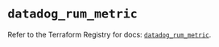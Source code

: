 # `datadog_rum_metric`

Refer to the Terraform Registry for docs: [`datadog_rum_metric`](https://registry.terraform.io/providers/datadog/datadog/3.76.0/docs/resources/rum_metric).
